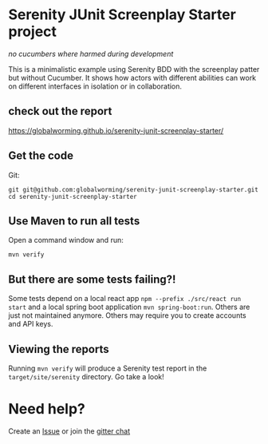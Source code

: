 # Serenity JUnit Screenplay Starter project
*no cucumbers where harmed during development*
  
This is a minimalistic example using Serenity BDD with the screenplay patter but without Cucumber. It shows how actors with different abilities can work on different interfaces in isolation or in collaboration. 

## check out the report
https://globalworming.github.io/serenity-junit-screenplay-starter/ 

## Get the code

Git:

    git git@github.com:globalworming/serenity-junit-screenplay-starter.git
    cd serenity-junit-screenplay-starter


## Use Maven to run all tests

Open a command window and run:

    mvn verify

## But there are some tests failing?!

Some tests depend on a local react app `npm --prefix ./src/react run start` and a local spring boot application `mvn spring-boot:run`. Others are just not maintained anymore. Others may require you to create accounts and API keys.


## Viewing the reports

Running `mvn verify` will produce a Serenity test report in the `target/site/serenity` directory. Go take a look!

# Need help?

Create an [Issue](https://github.com/globalworming/serenity-junit-screenplay-starter/issues) or join the [gitter chat](https://gitter.im/serenity-bdd/serenity-core)  
